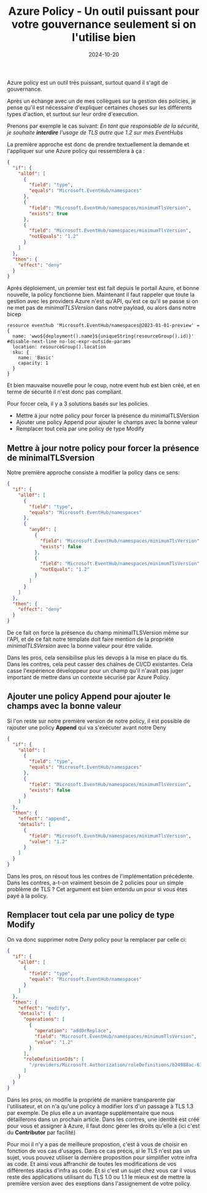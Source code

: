 ﻿---
layout: post
title: Azure Policy - Un outil puissant pour votre gouvernance seulement si on l'utilise bien
date: 2024-10-20
categories: []
githubcommentIdtoreplace:
---

Azure policy est un outil très puissant, surtout quand il s'agit de gouvernance.

Après un échange avec un de mes collègues sur la gestion des policies, je pense qu'il est nécessaire d'expliquer certaines choses sur les différents types d'action, et surtout sur leur ordre d'execution.

Prenons par exemple le cas suivant: _En tant que responsable de la sécurité, je souhaite **interdire** l'usage de TLS autre que 1.2 sur mes EventHubs_

La première approche est donc de prendre textuellement la demande et l'appliquer sur une Azure policy qui ressemblera à ça :

```json
{
  "if": {
    "allOf": [
      {
        "field": "type",
        "equals": "Microsoft.EventHub/namespaces"
      },
      {
        "field": "Microsoft.EventHub/namespaces/minimumTlsVersion",
        "exists": true
      },
      {
        "field": "Microsoft.EventHub/namespaces/minimumTlsVersion",
        "notEquals": "1.2"
      }
    ]
  },
  "then": {
    "effect": "deny"
  }
}
```

Après déploiement, un premier test est fait depuis le portail Azure, et bonne nouvelle, la policy fonctionne bien.
Maintenant il faut rappeler que toute la gestion avec les providers Azure n'est qu'API, qu'est ce qu'il se passe si on ne met pas de _minimalTLSVersion_ dans notre payload, ou alors dans notre bicep

```bicep
resource eventhub 'Microsoft.EventHub/namespaces@2023-01-01-preview' = {
  name: 'wwo${deployment().name}${uniqueString(resourceGroup().id)}'
#disable-next-line no-loc-expr-outside-params
  location: resourceGroup().location
  sku: {
    name: 'Basic'
    capacity: 1
  }
}
```

Et bien mauvaise nouvelle pour le coup, notre event hub est bien créé, et en terme de sécurité il n'est donc pas compliant.

Pour forcer cela, il y a 3 solutions basés sur les policies.

- Mettre à jour notre policy pour forcer la présence du minimalTLSVersion
- Ajouter une policy Append pour ajouter le champs avec la bonne valeur
- Remplacer tout cela par une policy de type Modify

## Mettre à jour notre policy pour forcer la présence de minimalTLSversion

Notre première approche consiste à modifier la policy dans ce sens:

```json
{
  "if": {
    "allOf": [
      {
        "field": "type",
        "equals": "Microsoft.EventHub/namespaces"
      },
      {
        "anyOf": [
          {
            "field": "Microsoft.EventHub/namespaces/minimumTlsVersion",
            "exists": false
          },
          {
            "field": "Microsoft.EventHub/namespaces/minimumTlsVersion",
            "notEquals": "1.2"
          }
        ]
      }
    ]
  },
  "then": {
    "effect": "deny"
  }
}
```

De ce fait on force la présence du champ minimalTLSVersion même sur l'API, et de ce fait notre template doit faire mention de la propriété _minimalTLSVersion_ avec la bonne valeur pour être valide.

Dans les pros, cela sensibilise plus les devops à la mise en place du tls.
Dans les contres, cela peut casser des chaînes de CI/CD existantes. Cela casse l'expérience développeur pour un champ qu'il n'avait pas juger important de mettre dans un contexte sécurisé par Azure Policy.

## Ajouter une policy Append pour ajouter le champs avec la bonne valeur

Si l'on reste sur notre première version de notre policy, il est possible de rajouter une policy **Append** qui va s'exécuter avant notre Deny

```json
{
  "if": {
    "allOf": [
      {
        "field": "type",
        "equals": "Microsoft.EventHub/namespaces"
      },
      {
        "field": "Microsoft.EventHub/namespaces/minimumTlsVersion",
        "exists": false
      }
    ]
  },
  "then": {
    "effect": "append",
    "details": [
      {
        "field": "Microsoft.EventHub/namespaces/minimumTlsVersion",
        "value": "1.2"
      }
    ]
  }
}
```

Dans les pros, on résout tous les contres de l'implémentation précédente.
Dans les contres, a-t-on vraiment besoin de 2 policies pour un simple problème de TLS ? Cet argument est bien entendu un pour si vous êtes payé à la policy.

## Remplacer tout cela par une policy de type Modify

On va donc supprimer notre _Deny_ policy pour la remplacer par celle ci:

```json
{
  "if": {
    "allOf": [
      {
        "field": "type",
        "equals": "Microsoft.EventHub/namespaces"
      }
    ]
  },
  "then": {
    "effect": "modify",
    "details": {
      "operations": [
        {
          "operation": "addOrReplace",
          "field": "Microsoft.EventHub/namespaces/minimumTlsVersion",
          "value": "1.2"
        }
      ],
      "roleDefinitionIds": [
        "/providers/Microsoft.Authorization/roleDefinitions/b24988ac-6180-42a0-ab88-20f7382dd24c"
      ]
    }
  }
}
```

Dans les pros, on modifie la propriété de manière transparente par l'utilisateur, et on n'a qu'une policy à modifier lors d'un passage à TLS 1.3 par exemple. De plus elle a un avantage supplémentaire que nous détaillerons dans un prochain article.
Dans les contres, une identité est créé pour vous et assigner à Azure, il faut donc gérer les droits qu'elle a (ici c'est du **Contributor** par facilité)

Pour moi il n'y a pas de meilleure propostion, c'est à vous de choisir en fonction de vos cas d'usages.
Dans ce cas précis, si le TLS n'est pas un sujet, vous pouvez utiliser la dernière proposition pour simplifier votre infra as code. Et ainsi vous affranchir de toutes les modifications de vos différentes stacks d'infra as code.
Et si c'est un sujet chez vous car il vous reste des applications utilisant du TLS 1.0 ou 1.1 le mieux est de mettre la première version avec des exeptions dans l'assignement de votre policy.

